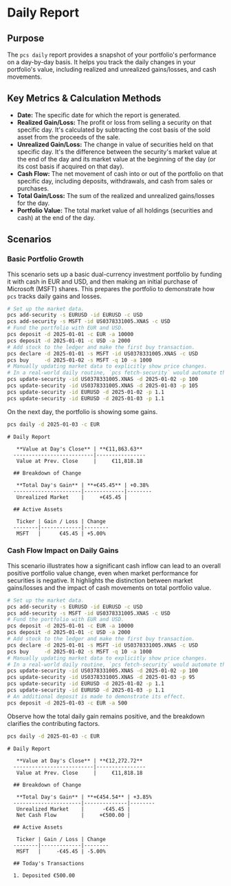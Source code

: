 # Daily Report

## Purpose

The `pcs daily` report provides a snapshot of your portfolio's performance on a day-by-day basis. It helps you track the daily changes in your portfolio's value, including realized and unrealized gains/losses, and cash movements.

## Key Metrics & Calculation Methods

*   **Date:** The specific date for which the report is generated.
*   **Realized Gain/Loss:** The profit or loss from selling a security on that specific day. It's calculated by subtracting the cost basis of the sold asset from the proceeds of the sale.
*   **Unrealized Gain/Loss:** The change in value of securities held on that specific day. It's the difference between the security's market value at the end of the day and its market value at the beginning of the day (or its cost basis if acquired on that day).
*   **Cash Flow:** The net movement of cash into or out of the portfolio on that specific day, including deposits, withdrawals, and cash from sales or purchases.
*   **Total Gain/Loss:** The sum of the realized and unrealized gains/losses for the day.
*   **Portfolio Value:** The total market value of all holdings (securities and cash) at the end of the day.

## Scenarios

### Basic Portfolio Growth

This scenario sets up a basic dual-currency investment portfolio by funding it with cash in EUR and USD, and then making an initial purchase of Microsoft (MSFT) shares. This prepares the portfolio to demonstrate how `pcs` tracks daily gains and losses.

```bash setup
# Set up the market data.
pcs add-security -s EURUSD -id EURUSD -c USD
pcs add-security -s MSFT -id US0378331005.XNAS -c USD
# Fund the portfolio with EUR and USD.
pcs deposit -d 2025-01-01 -c EUR -a 10000
pcs deposit -d 2025-01-01 -c USD -a 2000
# Add stock to the ledger and make the first buy transaction.
pcs declare -d 2025-01-01 -s MSFT -id US0378331005.XNAS -c USD
pcs buy     -d 2025-01-02 -s MSFT -q 10 -a 1000
# Manually updating market data to explicitly show price changes.
# In a real-world daily routine, `pcs fetch-security` would automate this.
pcs update-security -id US0378331005.XNAS -d 2025-01-02 -p 100
pcs update-security -id US0378331005.XNAS -d 2025-01-03 -p 105
pcs update-security -id EURUSD -d 2025-01-02 -p 1.1
pcs update-security -id EURUSD -d 2025-01-03 -p 1.1
```

On the next day, the portfolio is showing some gains.


```bash run
pcs daily -d 2025-01-03 -c EUR
```

```console check
# Daily Report
  
   **Value at Day's Close** | **€11,863.63** 
  --------------------------|----------------
   Value at Prev. Close     |     €11,818.18 
  
  ## Breakdown of Change
  
   **Total Day's Gain** | **+€45.45** | +0.38% 
  ----------------------|-------------|--------
   Unrealized Market    |     +€45.45 |        
  
  ## Active Assets
  
   Ticker | Gain / Loss | Change 
  --------|-------------|--------
   MSFT   |      €45.45 | +5.00% 
```

### Cash Flow Impact on Daily Gains

This scenario illustrates how a significant cash inflow can lead to an overall positive portfolio value change, even when market performance for securities is negative. It highlights the distinction between market gains/losses and the impact of cash movements on total portfolio value.

```bash setup
# Set up the market data.
pcs add-security -s EURUSD -id EURUSD -c USD
pcs add-security -s MSFT -id US0378331005.XNAS -c USD
# Fund the portfolio with EUR and USD.
pcs deposit -d 2025-01-01 -c EUR -a 10000
pcs deposit -d 2025-01-01 -c USD -a 2000
# Add stock to the ledger and make the first buy transaction.
pcs declare -d 2025-01-01 -s MSFT -id US0378331005.XNAS -c USD
pcs buy     -d 2025-01-02 -s MSFT -q 10 -a 1000
# Manually updating market data to explicitly show price changes.
# In a real-world daily routine, `pcs fetch-security` would automate this.
pcs update-security -id US0378331005.XNAS -d 2025-01-02 -p 100
pcs update-security -id US0378331005.XNAS -d 2025-01-03 -p 95
pcs update-security -id EURUSD -d 2025-01-02 -p 1.1
pcs update-security -id EURUSD -d 2025-01-03 -p 1.1
# An additional deposit is made to demonstrate its effect.
pcs deposit -d 2025-01-03 -c EUR -a 500
```

Observe how the total daily gain remains positive, and the breakdown clarifies the contributing factors.


```bash run
pcs daily -d 2025-01-03 -c EUR
```

```console check
# Daily Report
  
   **Value at Day's Close** | **€12,272.72** 
  --------------------------|----------------
   Value at Prev. Close     |     €11,818.18 
  
  ## Breakdown of Change
  
   **Total Day's Gain** | **+€454.54** | +3.85% 
  ----------------------|--------------|--------
   Unrealized Market    |      -€45.45 |        
   Net Cash Flow        |     +€500.00 |        
  
  ## Active Assets
  
   Ticker | Gain / Loss | Change 
  --------|-------------|--------
   MSFT   |     -€45.45 | -5.00% 
  
  ## Today's Transactions
  
  1. Deposited €500.00
```